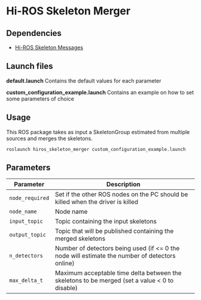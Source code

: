 # Hi-ROS Skeleton Merger


## Dependencies
* [Hi-ROS Skeleton Messages](https://gitlab.com/hi-ros/skeleton_msgs)


## Launch files
**default.launch**
Contains the default values for each parameter

**custom\_configuration\_example.launch**
Contains an example on how to set some parameters of choice


## Usage
This ROS package takes as input a SkeletonGroup estimated from multiple sources and merges the skeletons.

```
roslaunch hiros_skeleton_merger custom_configuration_example.launch
```

## Parameters

| Parameter       | Description                                                                                    |
| --------------- | ---------------------------------------------------------------------------------------------- |
| `node_required` | Set if the other ROS nodes on the PC should be killed when the driver is killed                |
| `node_name`     | Node name                                                                                      |
| `input_topic`   | Topic containing the input skeletons                                                           |
| `output_topic`  | Topic that will be published containing the merged skeletons                                   |
| `n_detectors`   | Number of detectors being used (if <= 0 the node will estimate the number of detectors online) |
| `max_delta_t`   | Maximum acceptable time delta between the skeletons to be merged (set a value < 0 to disable)  |
